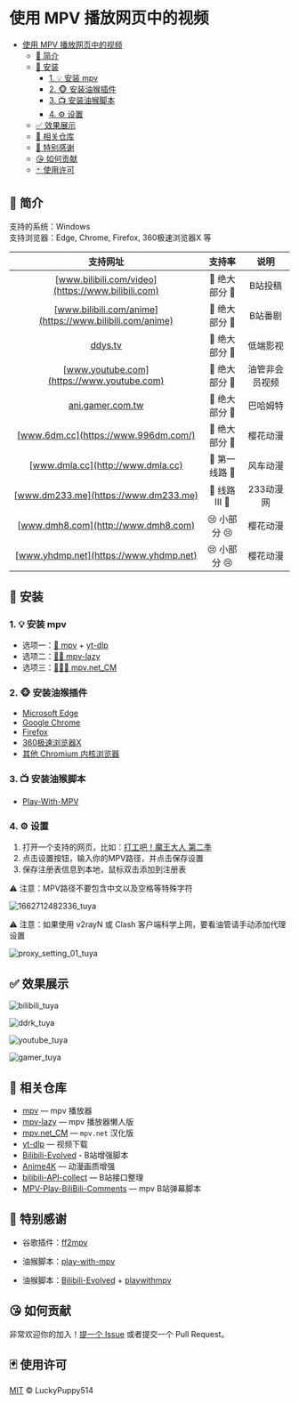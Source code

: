 # 使用 MPV 播放网页中的视频

- [使用 MPV 播放网页中的视频](#使用-mpv-播放网页中的视频)
  - [🌟 简介](#-简介)
  - [🐳 安装](#-安装)
    - [1. 💡 安装 mpv](#1--安装-mpv)
    - [2. 🐵 安装油猴插件](#2--安装油猴插件)
    - [3. 📺 安装油猴脚本](#3--安装油猴脚本)
    - [4. ⚙️ 设置](#4-️-设置)
  - [✅ 效果展示](#-效果展示)
  - [👏 相关仓库](#-相关仓库)
  - [👏 特别感谢](#-特别感谢)
  - [😘 如何贡献](#-如何贡献)
  - [🃏 使用许可](#-使用许可)

## 🌟 简介

支持的系统：Windows  
支持浏览器：Edge, Chrome, Firefox, 360极速浏览器X 等  

| 支持网址 | 支持率 | 说明 |
| :---: | :---: | :---: |
| [www.bilibili.com/video](https://www.bilibili.com) | 🤗 绝大部分 🤗 | B站投稿 |
| [www.bilibili.com/anime](https://www.bilibili.com/anime) | 🤗 绝大部分 🤗 | B站番剧 |
| [ddys.tv](https://ddys2.me) | 🤗 绝大部分 🤗 | 低端影视 |
| [www.youtube.com](https://www.youtube.com) | 🤗 绝大部分 🤗 | 油管非会员视频 |
| [ani.gamer.com.tw](https://ani.gamer.com.tw) | 🤗 绝大部分 🤗 | 巴哈姆特 |
| [www.6dm.cc](https://www.996dm.com/) | 🤗 绝大部分 🤗 | 樱花动漫 |
| [www.dmla.cc](http://www.dmla.cc) | 🙂 第一线路 🙂 | 风车动漫 |
| [www.dm233.me](https://www.dm233.me) | 🙂 线路Ⅲ 🙂 | 233动漫网 |
| [www.dmh8.com](http://www.dmh8.com) | 😢 小部分 😢 | 樱花动漫 |
| [www.yhdmp.net](https://www.yhdmp.net) | 😢 小部分 😢 | 樱花动漫 |

## 🐳 安装

### 1. 💡 安装 mpv

- 选项一：[🌟 mpv](https://github.com/mpv-player/mpv) + [yt-dlp](https://github.com/yt-dlp/yt-dlp)
- 选项二：[🌟🌟 mpv-lazy](https://www.lckp.top/archives/mpv-lazy)
- 选项三：[🌟🌟🌟 mpv.net_CM](https://www.lckp.top/archives/mpvnetcm)

### 2. 🐵 安装油猴插件

- [Microsoft Edge](https://microsoftedge.microsoft.com/addons/detail/tampermonkey/iikmkjmpaadaobahmlepeloendndfphd)  
- [Google Chrome](https://chrome.google.com/extensions/detail/dhdgffkkebhmkfjojejmpbldmpobfkfo)  
- [Firefox](https://addons.mozilla.org/en-US/firefox/addon/tampermonkey/)  
- [360极速浏览器X](https://chrome.google.com/webstore/detail/tampermonkey/dhdgffkkebhmkfjojejmpbldmpobfkfo)  
- [其他 Chromium 内核浏览器](https://chrome.google.com/webstore/detail/tampermonkey/dhdgffkkebhmkfjojejmpbldmpobfkfo)

### 3. 📺 安装油猴脚本

- [Play-With-MPV](https://greasyfork.org/zh-CN/scripts/444056-play-with-mpv)

### 4. ⚙️ 设置

1. 打开一个支持的网页，比如：[打工吧！魔王大人 第二季](https://www.bilibili.com/bangumi/play/ep674715?p=8&totalPage=9)
2. 点击设置按钮，输入你的MPV路径，并点击保存设置
3. 保存注册表信息到本地，鼠标双击添加到注册表

⚠️ 注意：MPV路径不要包含中文以及空格等特殊字符

![1662712482336_tuya](https://cdn.jsdelivr.net/gh/LuckyPuppy514/pic-bed/common/1662712482336_tuya.jpg)

⚠️ 注意：如果使用 v2rayN 或 Clash 客户端科学上网，要看油管请手动添加代理设置

![proxy_setting_01_tuya](https://cdn.jsdelivr.net/gh/LuckyPuppy514/pic-bed/common/proxy_setting_01_tuya.jpg)

## ✅ 效果展示

![bilibili_tuya](https://cdn.jsdelivr.net/gh/LuckyPuppy514/pic-bed/common/bilibili_tuya.jpg)

![ddrk_tuya](https://cdn.jsdelivr.net/gh/LuckyPuppy514/pic-bed/common/ddrk_tuya.jpg)

![youtube_tuya](https://cdn.jsdelivr.net/gh/LuckyPuppy514/pic-bed/common/youtube_tuya.jpg)

![gamer_tuya](https://cdn.jsdelivr.net/gh/LuckyPuppy514/pic-bed/common/gamer_tuya.jpg)

## 👏 相关仓库

- [mpv](https://github.com/mpv-player/mpv) — mpv 播放器
- [mpv-lazy](https://github.com/hooke007/MPV_lazy) — mpv 播放器懒人版
- [mpv.net_CM](https://github.com/hooke007/mpv.net_CM) — `mpv.net` 汉化版
- [yt-dlp](https://github.com/yt-dlp/yt-dlp) — 视频下载
- [Bilibili-Evolved](https://github.com/the1812/Bilibili-Evolved) - B站增强脚本
- [Anime4K](https://github.com/bloc97/Anime4K) — 动漫画质增强
- [bilibili-API-collect](https://github.com/SocialSisterYi/bilibili-API-collect) — B站接口整理
- [MPV-Play-BiliBili-Comments](https://github.com/itKelis/MPV-Play-BiliBili-Comments) — mpv B站弹幕脚本

## 👏 特别感谢

- 谷歌插件：[ff2mpv](https://github.com/woodruffw/ff2mpv)

- 油猴脚本：[play-with-mpv](https://greasyfork.org/zh-CN/scripts/416271-play-with-mpv)

- 油猴脚本：[Bilibili-Evolved](https://github.com/the1812/Bilibili-Evolved) + [playwithmpv](https://github.com/videoanywhere/playwithmpv)

## 😘 如何贡献

非常欢迎你的加入！[提一个 Issue](https://github.com/LuckyPuppy514/Play-With-MPV/issues/new) 或者提交一个 Pull Request。

## 🃏 使用许可

[MIT](https://github.com/LuckyPuppy514/Play-With-MPV/blob/main/LICENSE) © LuckyPuppy514
